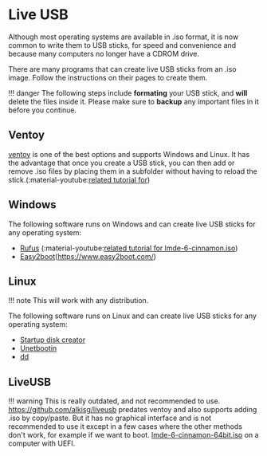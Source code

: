 # Live USB

Although most operating systems are available in .iso format, it is now common to write them to USB sticks, for speed and convenience and because many computers no longer have a CDROM drive.

There are many programs that can create live USB sticks from an .iso image. Follow the instructions on their pages to create them.

!!! danger
    The following steps include **formating** your USB stick, and **will** delete the files inside it. Please make sure to **backup** any important files in it before you continue.

## Ventoy

[ventoy](https://ventoy.net) is one of the best options and supports Windows and Linux. It has the advantage that once you create a USB stick, you can then add or remove .iso files by placing them in a subfolder without having to reload the stick.(:material-youtube:[related tutorial for](https://youtu.be/CuonyS3xdwg?t=125&si=_qxSIHNg0bgk9V9n))

## Windows

The following software runs on Windows and can create live USB sticks for any operating system:

- [Rufus](https://rufus.ie/) (:material-youtube:[related tutorial for
  lmde-6-cinnamon.iso](https://www.youtube.com/watch?v=UsJ6z3RMic8))
- [Easy2boot](https://www.easy2boot.com/)(https://www.easy2boot.com/)

## Linux
!!! note
    This will work with any distribution.

The following software runs on Linux and can create live USB sticks for any operating system:

- [Startup disk creator](https://linuxmint-installation-guide.readthedocs.io/en/latest/burn.html)
- [Unetbootin](https://fossbytes.com/create-bootable-usb-media-from-iso-ubuntu/)
- [dd](https://fossbytes.com/create-bootable-usb-media-from-iso-ubuntu/)

## LiveUSB

!!! warning
    This is really outdated, and not recommended to use.
<https://github.com/alkisg/liveusb> predates ventoy and also supports adding .iso by copy/paste. But it has no graphical interface and is not recommended to use it except in a few cases where the other methods don't work, for example if we want to boot.
[lmde-6-cinnamon-64bit.iso](https://repo.greeklug.gr/data/pub/linux/mint/iso/debian/lmde-6-cinnamon-64bit.iso) on a computer with UEFI.